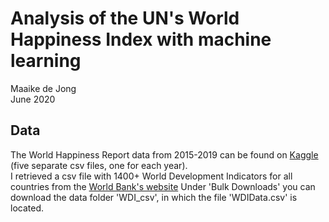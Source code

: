 # Analysis of the UN's World Happiness Index with machine learning

Maaike de Jong  
June 2020

## Data
The World Happiness Report data from 2015-2019 can be found on [Kaggle](https://www.kaggle.com/unsdsn/world-happiness) (five separate csv files, one for each year).  
I retrieved a csv file with 1400+ World Development Indicators for all countries from the [World Bank's website](http://datatopics.worldbank.org/world-development-indicators/) Under 'Bulk Downloads' you can download the data folder 'WDI_csv', in which the file 'WDIData.csv' is located.
